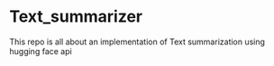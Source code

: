 # Text_summarizer
This repo is all about an implementation of Text summarization using hugging face api
